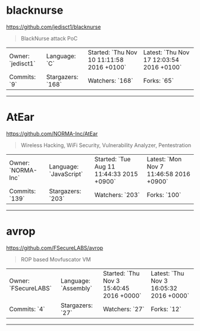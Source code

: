 # blacknurse

https://github.com/jedisct1/blacknurse
<blockquote>
BlackNurse attack PoC
</blockquote>

<table>
<tr><td>Owner: `jedisct1`</td>
    <td>Language: `C`</td>
    <td>Started: `Thu Nov 10 11:11:58 2016 +0100`</td>
    <td>Latest: `Thu Nov 17 12:03:54 2016 +0100`</td></tr>
<tr><td>Commits: `9`</td>
    <td>Stargazers: `168`</td>
    <td>Watchers: `168`</td>
    <td>Forks: `65`</td></tr>
</table>

---

# AtEar

https://github.com/NORMA-Inc/AtEar
<blockquote>
Wireless Hacking, WiFi Security, Vulnerability Analyzer, Pentestration
</blockquote>

<table>
<tr><td>Owner: `NORMA-Inc`</td>
    <td>Language: `JavaScript`</td>
    <td>Started: `Tue Aug 11 11:44:33 2015 +0900`</td>
    <td>Latest: `Mon Nov 7 11:46:58 2016 +0900`</td></tr>
<tr><td>Commits: `139`</td>
    <td>Stargazers: `203`</td>
    <td>Watchers: `203`</td>
    <td>Forks: `100`</td></tr>
</table>

---

# avrop

https://github.com/FSecureLABS/avrop
<blockquote>
ROP based Movfuscator VM
</blockquote>

<table>
<tr><td>Owner: `FSecureLABS`</td>
    <td>Language: `Assembly`</td>
    <td>Started: `Thu Nov 3 15:40:45 2016 +0000`</td>
    <td>Latest: `Thu Nov 3 16:05:32 2016 +0000`</td></tr>
<tr><td>Commits: `4`</td>
    <td>Stargazers: `27`</td>
    <td>Watchers: `27`</td>
    <td>Forks: `12`</td></tr>
</table>

---


